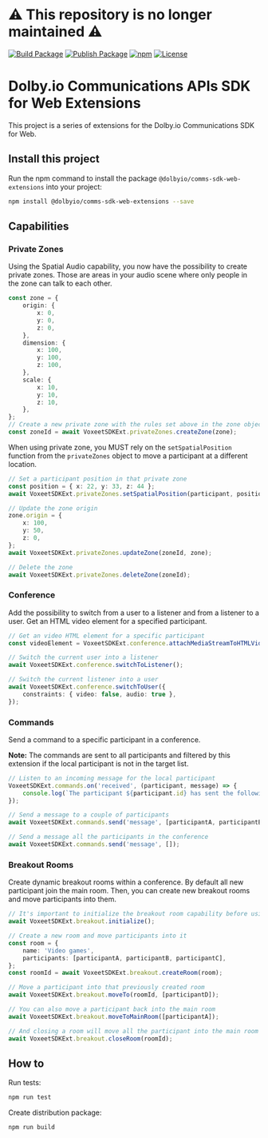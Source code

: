 # :warning: This repository is no longer maintained :warning:

[![Build Package](https://github.com/DolbyIO/comms-sdk-web-extensions/actions/workflows/build-package.yml/badge.svg)](https://github.com/DolbyIO/comms-sdk-web-extensions/actions/workflows/build-package.yml)
[![Publish Package](https://github.com/DolbyIO/comms-sdk-web-extensions/actions/workflows/publish-package.yml/badge.svg)](https://github.com/DolbyIO/comms-sdk-web-extensions/actions/workflows/publish-package.yml)
[![npm](https://img.shields.io/npm/v/@dolbyio/comms-sdk-web-extensions)](https://www.npmjs.com/package/@dolbyio/comms-sdk-web-extensions)
[![License](https://img.shields.io/github/license/DolbyIO/comms-sdk-web-extensions)](LICENSE)

# Dolby.io Communications APIs SDK for Web Extensions

This project is a series of extensions for the Dolby.io Communications SDK for Web.

## Install this project

Run the npm command to install the package `@dolbyio/comms-sdk-web-extensions` into your project:

```bash
npm install @dolbyio/comms-sdk-web-extensions --save
```

## Capabilities

### Private Zones

Using the Spatial Audio capability, you now have the possibility to create private zones. Those are areas in your audio scene where only people in the zone can talk to each other.

```ts
const zone = {
    origin: {
        x: 0,
        y: 0,
        z: 0,
    },
    dimension: {
        x: 100,
        y: 100,
        z: 100,
    },
    scale: {
        x: 10,
        y: 10,
        z: 10,
    },
};
// Create a new private zone with the rules set above in the zone object
const zoneId = await VoxeetSDKExt.privateZones.createZone(zone);
```

When using private zone, you MUST rely on the `setSpatialPosition` function from the `privateZones` object to move a participant at a different location.

```ts
// Set a participant position in that private zone
const position = { x: 22, y: 33, z: 44 };
await VoxeetSDKExt.privateZones.setSpatialPosition(participant, position);

// Update the zone origin
zone.origin = {
    x: 100,
    y: 50,
    z: 0,
};
await VoxeetSDKExt.privateZones.updateZone(zoneId, zone);

// Delete the zone
await VoxeetSDKExt.privateZones.deleteZone(zoneId);
```

### Conference

Add the possibility to switch from a user to a listener and from a listener to a user. Get an HTML video element for a specified participant.

```ts
// Get an video HTML element for a specific participant
const videoElement = VoxeetSDKExt.conference.attachMediaStreamToHTMLVideoElement(participant);

// Switch the current user into a listener
await VoxeetSDKExt.conference.switchToListener();

// Switch the current listener into a user
await VoxeetSDKExt.conference.switchToUser({
    constraints: { video: false, audio: true },
});
```

### Commands

Send a command to a specific participant in a conference.

**Note:** The commands are sent to all participants and filtered by this extension if the local participant is not in the target list.

```ts
// Listen to an incoming message for the local participant
VoxeetSDKExt.commands.on('received', (participant, message) => {
    console.log(`The participant ${participant.id} has sent the following message: ${message}`);
});

// Send a message to a couple of participants
await VoxeetSDKExt.commands.send('message', [participantA, participantB]);

// Send a message all the participants in the conference
await VoxeetSDKExt.commands.send('message', []);
```

### Breakout Rooms

Create dynamic breakout rooms within a conference. By default all new participant join the main room. Then, you can create new breakout rooms and move participants into them.

```ts
// It's important to initialize the breakout room capability before using it
await VoxeetSDKExt.breakout.initialize();

// Create a new room and move participants into it
const room = {
    name: 'Video games',
    participants: [participantA, participantB, participantC],
};
const roomId = await VoxeetSDKExt.breakout.createRoom(room);

// Move a participant into that previously created room
await VoxeetSDKExt.breakout.moveTo(roomId, [participantD]);

// You can also move a participant back into the main room
await VoxeetSDKExt.breakout.moveToMainRoom([participantA]);

// And closing a room will move all the participant into the main room
await VoxeetSDKExt.breakout.closeRoom(roomId);
```

## How to

Run tests:

```bash
npm run test
```

Create distribution package:

```bash
npm run build
```
